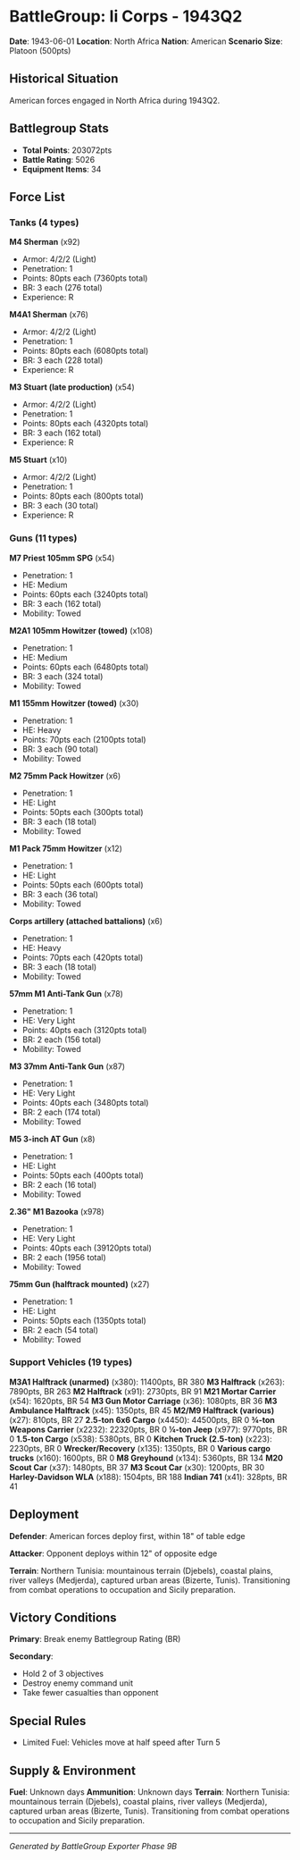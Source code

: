 # BattleGroup: Ii Corps - 1943Q2

**Date**: 1943-06-01
**Location**: North Africa
**Nation**: American
**Scenario Size**: Platoon (500pts)

## Historical Situation

American forces engaged in North Africa during 1943Q2.

## Battlegroup Stats

- **Total Points**: 203072pts
- **Battle Rating**: 5026
- **Equipment Items**: 34

## Force List

### Tanks (4 types)

**M4 Sherman** (x92)
- Armor: 4/2/2 (Light)
- Penetration: 1
- Points: 80pts each (7360pts total)
- BR: 3 each (276 total)
- Experience: R

**M4A1 Sherman** (x76)
- Armor: 4/2/2 (Light)
- Penetration: 1
- Points: 80pts each (6080pts total)
- BR: 3 each (228 total)
- Experience: R

**M3 Stuart (late production)** (x54)
- Armor: 4/2/2 (Light)
- Penetration: 1
- Points: 80pts each (4320pts total)
- BR: 3 each (162 total)
- Experience: R

**M5 Stuart** (x10)
- Armor: 4/2/2 (Light)
- Penetration: 1
- Points: 80pts each (800pts total)
- BR: 3 each (30 total)
- Experience: R

### Guns (11 types)

**M7 Priest 105mm SPG** (x54)
- Penetration: 1
- HE: Medium
- Points: 60pts each (3240pts total)
- BR: 3 each (162 total)
- Mobility: Towed

**M2A1 105mm Howitzer (towed)** (x108)
- Penetration: 1
- HE: Medium
- Points: 60pts each (6480pts total)
- BR: 3 each (324 total)
- Mobility: Towed

**M1 155mm Howitzer (towed)** (x30)
- Penetration: 1
- HE: Heavy
- Points: 70pts each (2100pts total)
- BR: 3 each (90 total)
- Mobility: Towed

**M2 75mm Pack Howitzer** (x6)
- Penetration: 1
- HE: Light
- Points: 50pts each (300pts total)
- BR: 3 each (18 total)
- Mobility: Towed

**M1 Pack 75mm Howitzer** (x12)
- Penetration: 1
- HE: Light
- Points: 50pts each (600pts total)
- BR: 3 each (36 total)
- Mobility: Towed

**Corps artillery (attached battalions)** (x6)
- Penetration: 1
- HE: Heavy
- Points: 70pts each (420pts total)
- BR: 3 each (18 total)
- Mobility: Towed

**57mm M1 Anti-Tank Gun** (x78)
- Penetration: 1
- HE: Very Light
- Points: 40pts each (3120pts total)
- BR: 2 each (156 total)
- Mobility: Towed

**M3 37mm Anti-Tank Gun** (x87)
- Penetration: 1
- HE: Very Light
- Points: 40pts each (3480pts total)
- BR: 2 each (174 total)
- Mobility: Towed

**M5 3-inch AT Gun** (x8)
- Penetration: 1
- HE: Light
- Points: 50pts each (400pts total)
- BR: 2 each (16 total)
- Mobility: Towed

**2.36" M1 Bazooka** (x978)
- Penetration: 1
- HE: Very Light
- Points: 40pts each (39120pts total)
- BR: 2 each (1956 total)
- Mobility: Towed

**75mm Gun (halftrack mounted)** (x27)
- Penetration: 1
- HE: Light
- Points: 50pts each (1350pts total)
- BR: 2 each (54 total)
- Mobility: Towed

### Support Vehicles (19 types)

**M3A1 Halftrack (unarmed)** (x380): 11400pts, BR 380
**M3 Halftrack** (x263): 7890pts, BR 263
**M2 Halftrack** (x91): 2730pts, BR 91
**M21 Mortar Carrier** (x54): 1620pts, BR 54
**M3 Gun Motor Carriage** (x36): 1080pts, BR 36
**M3 Ambulance Halftrack** (x45): 1350pts, BR 45
**M2/M9 Halftrack (various)** (x27): 810pts, BR 27
**2.5-ton 6x6 Cargo** (x4450): 44500pts, BR 0
**¾-ton Weapons Carrier** (x2232): 22320pts, BR 0
**¼-ton Jeep** (x977): 9770pts, BR 0
**1.5-ton Cargo** (x538): 5380pts, BR 0
**Kitchen Truck (2.5-ton)** (x223): 2230pts, BR 0
**Wrecker/Recovery** (x135): 1350pts, BR 0
**Various cargo trucks** (x160): 1600pts, BR 0
**M8 Greyhound** (x134): 5360pts, BR 134
**M20 Scout Car** (x37): 1480pts, BR 37
**M3 Scout Car** (x30): 1200pts, BR 30
**Harley-Davidson WLA** (x188): 1504pts, BR 188
**Indian 741** (x41): 328pts, BR 41

## Deployment

**Defender**: American forces deploy first, within 18" of table edge

**Attacker**: Opponent deploys within 12" of opposite edge

**Terrain**: Northern Tunisia: mountainous terrain (Djebels), coastal plains, river valleys (Medjerda), captured urban areas (Bizerte, Tunis). Transitioning from combat operations to occupation and Sicily preparation.

## Victory Conditions

**Primary**: Break enemy Battlegroup Rating (BR)

**Secondary**:
- Hold 2 of 3 objectives
- Destroy enemy command unit
- Take fewer casualties than opponent

## Special Rules

- Limited Fuel: Vehicles move at half speed after Turn 5

## Supply & Environment

**Fuel**: Unknown days
**Ammunition**: Unknown days
**Terrain**: Northern Tunisia: mountainous terrain (Djebels), coastal plains, river valleys (Medjerda), captured urban areas (Bizerte, Tunis). Transitioning from combat operations to occupation and Sicily preparation.

---

*Generated by BattleGroup Exporter Phase 9B*

